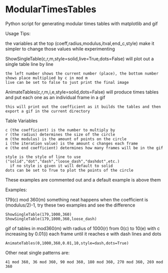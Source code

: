 # ModularTimesTables
Python script for generating modular times tables with matplotlib and gif
    

Usage Tips:

the variables at the top (coeff,radius,modulus,itval,end_c,style) make it simpler to change those values while experimenting

ShowSingleTable(c,r,m,style=solid,live=True,dots=False) will plot out a single table line by line

    the left number shows the current number (place), the bottom number shows place multiplied by c in mod m
    live can be set to false to just print the final image

AnimateTables(c,r,m,i,e,style=solid,dots=False) will produce times tables and put each one as an individual frame in a gif

    this will print out the coefficient as it builds the tables and then export a gif in the current directory

Table Variables

    c (the coefficient) is the number to multiply by
    r (the radius) determines the size of the circle
    m (the modulus) is the amount of points on the circle
    i (the iteration value) is the amount c changes each frame
    e (the end coefficient) determines how many frames will be in the gif

    style is the style of line to use ("solid","dot","dash","loose_dash","dashdot",etc.)
      if no style is given it will default to solid
    dots can be set to True to plot the points of the circle


These examples are commented out and a default example is above them

Examples:

  179(c) mod 360(m) something neat happens when the coefficient is (modulus/2)-1, try these two examples and see the difference
  
    ShowSingleTable(179,1000,360)
    ShowSingleTable(179,1000,360,loose_dash)


  gif of tables in mod360(m) with radius of 1000(r) from 0(c) to 10(e) with c increasing by 0.01(i) each frame until it reaches e with dash lines and dots

    AnimateTables(0,1000,360,0.01,10,style=dash,dots=True)
  
  
  Other neat single patterns are:
    
    41 mod 360, 36 mod 360, 90 mod 360, 180 mod 360, 270 mod 360, 269 mod 360

